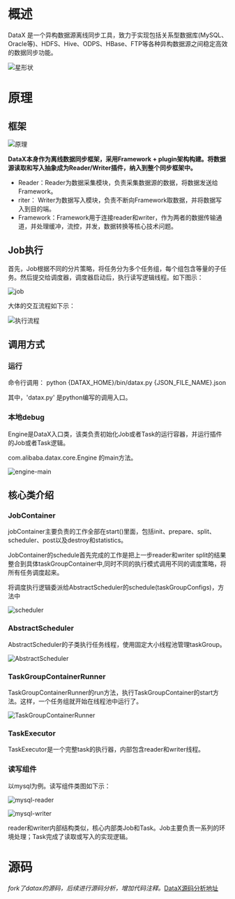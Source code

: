 # 概述
DataX 是一个异构数据源离线同步工具，致力于实现包括关系型数据库(MySQL、Oracle等)、HDFS、Hive、ODPS、HBase、FTP等各种异构数据源之间稳定高效的数据同步功能。

![星形状](https://github.com/alanzhang211/learning-note/raw/master/img/%E6%98%9F%E5%BD%A2%E7%8A%B6.png)

# 原理
## 框架
![原理](https://github.com/alanzhang211/learning-note/raw/master/img/%E5%8E%9F%E7%90%86.png)

**DataX本身作为离线数据同步框架，采用Framework + plugin架构构建。将数据源读取和写入抽象成为Reader/Writer插件，纳入到整个同步框架中。**
+ Reader：Reader为数据采集模块，负责采集数据源的数据，将数据发送给Framework。
+ riter： Writer为数据写入模块，负责不断向Framework取数据，并将数据写入到目的端。
+ Framework：Framework用于连接reader和writer，作为两者的数据传输通道，并处理缓冲，流控，并发，数据转换等核心技术问题。

## Job执行
首先，Job根据不同的分片策略，将任务分为多个任务组，每个组包含等量的子任务。然后提交给调度器，调度器启动后，执行读写逻辑线程。如下图示：

![job](https://github.com/alanzhang211/learning-note/raw/master/img/job.png)


大体的交互流程如下示：

![执行流程](https://github.com/alanzhang211/learning-note/raw/master/img/job-flow.png)

## 调用方式
### 运行
命令行调用：
python {DATAX_HOME}/bin/datax.py {JSON_FILE_NAME}.json

其中，'datax.py' 是python编写的调用入口。

### 本地debug
Engine是DataX入口类，该类负责初始化Job或者Task的运行容器，并运行插件的Job或者Task逻辑。

com.alibaba.datax.core.Engine 的main方法。

![engine-main](https://github.com/alanzhang211/learning-note/raw/master/img/engine-main.png)

## 核心类介绍
### JobContainer
jobContainer主要负责的工作全部在start()里面，包括init、prepare、split、scheduler、post以及destroy和statistics。

JobContainer的schedule首先完成的工作是把上一步reader和writer split的结果整合到具体taskGroupContainer中,同时不同的执行模式调用不同的调度策略，将所有任务调度起来。


将调度执行逻辑委派给AbstractScheduler的schedule(taskGroupConfigs)，方法中

![scheduler](https://github.com/alanzhang211/learning-note/raw/master/img/scheduler.png)

### AbstractScheduler
AbstractScheduler的子类执行任务线程，使用固定大小线程池管理taskGroup。

![AbstractScheduler](https://github.com/alanzhang211/learning-note/raw/master/img/AbstractScheduler.png)

### TaskGroupContainerRunner
TaskGroupContainerRunner的run方法，执行TaskGroupContainer的start方法。这样，一个任务组就开始在线程池中运行了。

![TaskGroupContainerRunner](https://github.com/alanzhang211/learning-note/raw/master/img/TaskGroupContainerRunner.png)

### TaskExecutor
TaskExecutor是一个完整task的执行器，内部包含reader和writer线程。

### 读写组件
以mysql为例。读写组件类图如下示：

![mysql-reader](https://github.com/alanzhang211/learning-note/raw/master/img/MysqlReader.png)

![mysql-writer](https://github.com/alanzhang211/learning-note/raw/master/img/MysqlWriter.png)

reader和writer内部结构类似，核心内部类Job和Task。Job主要负责一系列的环境处理；Task完成了读取或写入的实现逻辑。

# 源码

*fork了datax的源码，后续进行源码分析，增加代码注释。*[DataX源码分析地址](https://github.com/alanzhang211/DataX)
